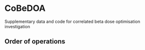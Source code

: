 # CoBeDOA
Supplementary data and code for correlated beta dose optimisation investigation


## Order of operations
